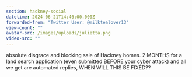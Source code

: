 ```yaml
---
section: hackney-social
datetime: 2024-06-21T14:46:00.000Z
forwarded-from: "Twitter User: @milktealover13"
view-count: ""
avatar-src: /images/uploads/julietta.png
video-src: ""
---
```

absolute disgrace and blocking sale of Hackney homes. 2 MONTHS for a land search application (even submitted BEFORE your cyber attack) and all we get are automated replies, WHEN WILL THIS BE FIXED??
